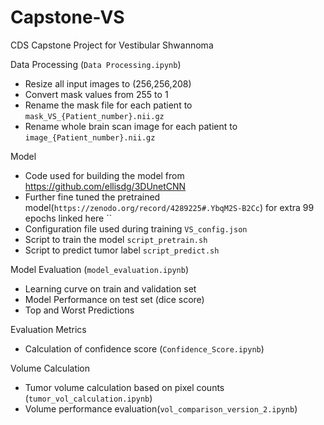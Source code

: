 # Capstone-VS
CDS Capstone Project for Vestibular Shwannoma

Data Processing (`Data Processing.ipynb`)
- Resize all input images to (256,256,208)
- Convert mask values from 255 to 1
- Rename the mask file for each patient to `mask_VS_{Patient_number}.nii.gz`
- Rename whole brain scan image for each patient to `image_{Patient_number}.nii.gz`

Model 
- Code used for building the model from https://github.com/ellisdg/3DUnetCNN
- Further fine tuned the pretrained model(`https://zenodo.org/record/4289225#.YbqM2S-B2Cc`) for extra 99 epochs linked here ``
- Configuration file used during training `VS_config.json`
- Script to train the model `script_pretrain.sh`
- Script to predict tumor label `script_predict.sh`


Model Evaluation (`model_evaluation.ipynb`)
- Learning curve on train and validation set 
- Model Performance on test set (dice score)
- Top and Worst Predictions

Evaluation Metrics 
- Calculation of confidence score (`Confidence_Score.ipynb`)

Volume Calculation 
- Tumor volume calculation based on pixel counts (`tumor_vol_calculation.ipynb`)
- Volume performance evaluation(`vol_comparison_version_2.ipynb`)
    
